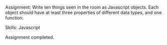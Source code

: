 Assignment: Write ten things seen in the room as Javascript objects.
Each object should have at least three properties of different data types, and one function.

Skills: Javascript

Assignment completed.